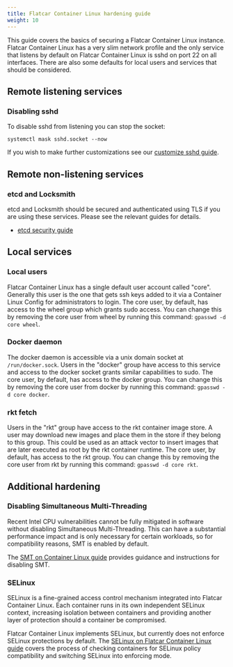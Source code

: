 ```yaml
---
title: Flatcar Container Linux hardening guide
weight: 10
---
```


This guide covers the basics of securing a Flatcar Container Linux instance. Flatcar Container Linux has a very slim network profile and the only service that listens by default on Flatcar Container Linux is sshd on port 22 on all interfaces. There are also some defaults for local users and services that should be considered.

## Remote listening services

### Disabling sshd

To disable sshd from listening you can stop the socket:

```
systemctl mask sshd.socket --now
```

If you wish to make further customizations see our [customize sshd guide][sshd-guide].

## Remote non-listening services

### etcd and Locksmith

etcd and Locksmith should be secured and authenticated using TLS if you are using these services. Please see the relevant guides for details.

* [etcd security guide][etcd-sec-guide]

## Local services

### Local users

Flatcar Container Linux has a single default user account called "core". Generally this user is the one that gets ssh keys added to it via a Container Linux Config for administrators to login. The core user, by default, has access to the wheel group which grants sudo access. You can change this by removing the core user from wheel by running this command: `gpasswd -d core wheel`.

### Docker daemon

The docker daemon is accessible via a unix domain socket at `/run/docker.sock`. Users in the "docker" group have access to this service and access to the docker socket grants similar capabilities to sudo. The core user, by default, has access to the docker group. You can change this by removing the core user from docker by running this command: `gpasswd -d core docker`.

### rkt fetch

Users in the "rkt" group have access to the rkt container image store. A user may download new images and place them in the store if they belong to this group. This could be used as an attack vector to insert images that are later executed as root by the rkt container runtime. The core user, by default, has access to the rkt group. You can change this by removing the core user from rkt by running this command: `gpasswd -d core rkt`.

## Additional hardening

### Disabling Simultaneous Multi-Threading

Recent Intel CPU vulnerabilities cannot be fully mitigated in software without disabling Simultaneous Multi-Threading. This can have a substantial performance impact and is only necessary for certain workloads, so for compatibility reasons, SMT is enabled by default.

The [SMT on Container Linux guide][smt-guide] provides guidance and instructions for disabling SMT.

### SELinux

SELinux is a fine-grained access control mechanism integrated into Flatcar Container Linux. Each container runs in its own independent SELinux context, increasing isolation between containers and providing another layer of protection should a container be compromised.

Flatcar Container Linux implements SELinux, but currently does not enforce SELinux protections by default. The [SELinux on Flatcar Container Linux guide][selinux-guide] covers the process of checking containers for SELinux policy compatibility and switching SELinux into enforcing mode.


[smt-guide]: disabling-smt.md
[sshd-guide]: customizing-sshd.md
[etcd-sec-guide]: https://github.com/flatcar-linux/etcd/blob/v3.2.11/Documentation/op-guide/security.md
[selinux-guide]: selinux.md

